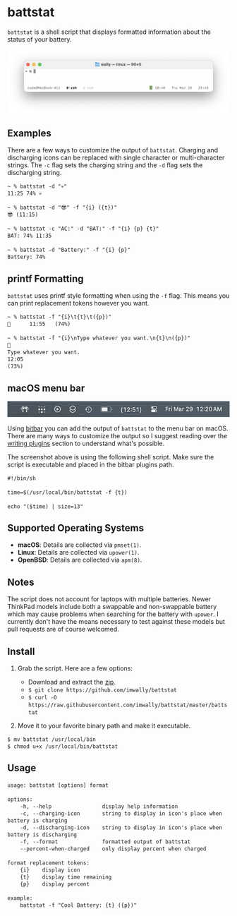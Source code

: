 # battstat

`battstat` is a shell script that displays formatted information about the status of your battery. 

![battery discharging](/img/discharging.png)

## Examples

There are a few ways to customize the output of `battstat`. Charging and discharging icons can be replaced with single character or multi-character strings. The `-c` flag sets the charging string and the `-d` flag sets the discharging string.

```
~ % battstat -d "💀"
11:25 74% 💀

~ % battstat -d "😎" -f "{i} ({t})"
😎 (11:15)

~ % battstat -c "AC:" -d "BAT:" -f "{i} {p} {t}"
BAT: 74% 11:35

~ % battstat -d "Battery:" -f "{i} {p}"
Battery: 74%
```

## printf Formatting

`battstat` uses printf style formatting when using the `-f` flag. This means you can print replacement tokens however you want.

```
~ % battstat -f "{i}\t{t}\t({p})"               
🔋      11:55   (74%)

~ % battstat -f "{i}\nType whatever you want.\n{t}\n({p})" 
🔋
Type whatever you want.
12:05
(73%)
```

## macOS menu bar

![bitbar screenshot](/img/bitbar.png)

Using [bitbar](https://github.com/matryer/bitbar) you can add the output of `battstat` to the menu bar on macOS. There are many ways to customize the output so I suggest reading over the [writing plugins](https://github.com/matryer/bitbar#writing-plugins) section to understand what's possible.

The screenshot above is using the following shell script. Make sure the script is executable and placed in the bitbar plugins path.

```
#!/bin/sh

time=$(/usr/local/bin/battstat -f {t})

echo "($time) | size=13"
```

## Supported Operating Systems

* __macOS__: Details are collected via `pmset(1)`.
* __Linux__: Details are collected via `upower(1)`.
* __OpenBSD__: Details are collected via `apm(8)`.

## Notes

The script does not account for laptops with multiple batteries. Newer ThinkPad models include both a swappable and non-swappable battery which may cause problems when searching for the battery with `upower`. I currently don't have the means necessary to test against these models but pull requests are of course welcomed.

## Install

1. Grab the script. Here are a few options:

    * Download and extract the [zip](https://github.com/imwally/battstat/archive/master.zip).
    * `$ git clone https://github.com/imwally/battstat`
    * `$ curl -O https://raw.githubusercontent.com/imwally/battstat/master/battstat`

2. Move it to your favorite binary path and make it executable.

```
$ mv battstat /usr/local/bin
$ chmod u+x /usr/local/bin/battstat
```

## Usage

```
usage: battstat [options] format

options:
    -h, --help                display help information
    -c, --charging-icon       string to display in icon's place when battery is charging
    -d, --discharging-icon    string to display in icon's place when battery is discharging
    -f, --format              formatted output of battstat
    --percent-when-charged    only display percent when charged

format replacement tokens:
    {i}    display icon
    {t}    display time remaining
    {p}    display percent

example:
    battstat -f "Cool Battery: {t} ({p})"
```
